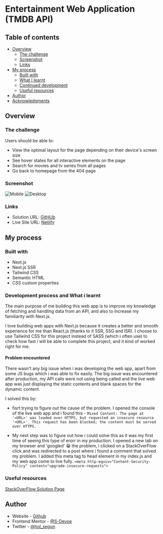 # Entertainment Web Application (TMDB API)

## Table of contents

- [Overview](#overview)
  - [The challenge](#the-challenge)
  - [Screenshot](#screenshot)
  - [Links](#links)
- [My process](#my-process)
  - [Built with](#built-with)
  - [What I learnt](#development-process-and-what-i-learnt)
  - [Continued development](#continued-development)
  - [Useful resources](#useful-resources)
- [Author](#author)
- [Acknowledgments](#acknowledgments)

## Overview

### The challenge

Users should be able to:

- View the optimal layout for the page depending on their device's screen size
- See hover states for all interactive elements on the page
- Search for movies and tv series from all pages
- Go back to homepage from the 404 page

### Screenshot

![Mobile](https://i.postimg.cc/4460MXPL/mobile.png)
![Desktop](https://i.postimg.cc/85t1BL7W/home.png)

### Links

- Solution URL: [GitHUb](https://github.com/S-Devoe/movie-informations-webapp.git)
- Live Site URL: [Netlify](https://movie-informations-webapp.vercel.app/)

## My process

### Built with

- Next.js
- Next.js SSR
- Tailwind CSS
- Semantic HTML
- CSS custom properties

### Development process and What i learnt

The main purpose of me building this web app is to improve my knowledge of fetching and handling data from an API,
and also to increase my familiarity with Next.js.

I love building web apps with Next.js because it creates a better and smooth experience for me than React.js (thanks to it SSR, SSG and ISR). I choose to use Tailwind CSS for this project instead of SASS (which i often use) to check how fast i will be able to complete this project, and it kind of worked right for me.

#### Problem encountered

There wasn't any big issue when i was developing the web app, apart from some JS bugs which i was able to fix easily.
The big issue was encountered after production, my API calls were not using being called and the live web app was just displaying the static contents and blank spaces for the dynamic content.

I solved this by:

- fisrt trying to figure out the cause of the problem.
  I opened the console of the live web app and i found this -
  `Mixed Content: The page at '<URL>' was loaded over HTTPS, but requested an insecure resource '<URL>'. This request has been blocked; the content must be served over HTTPS.`

- My next step was to figure out how i could solve this as it was my first time of seeing this type of erorr in my production.
  I opened a new tab on my browser and 'googled' :grin: the problem, i clicked on a StackOverFlow click and was redirected to a post where i found a comment that solved my problem.
  I added this meta tag to head element in my index.js and my web app come to live fully.
  `<meta http-equiv="Content-Security-Policy" content="upgrade-insecure-requests">`


### Useful resources
 [StackOverFlow Solution Page](https://stackoverflow.com/questions/52130918/web-api-error-this-request-has-been-blocked-the-content-must-be-served-over-h)

## Author

- Website - [Github](https://www.github.com/S-Devoe)
- Frontend Mentor - [@S-Devoe](https://www.frontendmentor.io/profile/S-Devoe)
- Twitter - [@hol_segun](https://www.twitter.com/hol_segun)
